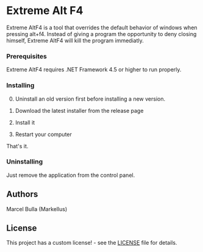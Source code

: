# Extreme Alt F4

Extreme AltF4 is a tool that overrides the default behavior of windows when pressing alt+f4. Instead of giving a program the opportunity to deny closing himself, Extreme AltF4 will kill the program immediatly. 


### Prerequisites

Extreme AltF4 requires .NET Framework 4.5 or higher to run properly.

### Installing

0. Uninstall an old version first before installing a new version.

1. Download the latest installer from the release page
2. Install it
3. Restart your computer

That's it.

### Uninstalling

Just remove the application from the control panel.

## Authors

Marcel Bulla (Markellus)

## License

This project has a custom license! - see the [LICENSE](LICENSE) file for details.
